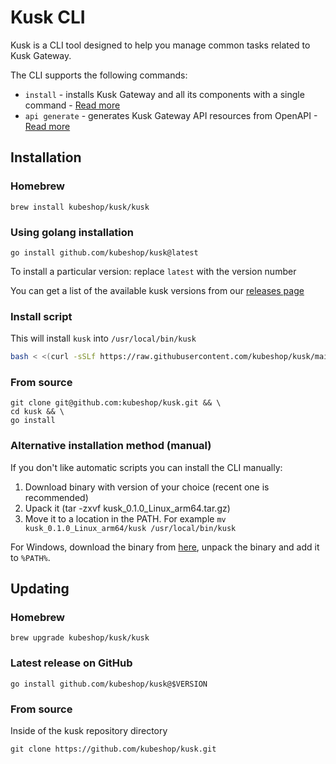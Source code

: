 # Kusk CLI

Kusk is a CLI tool designed to help you manage common tasks related to Kusk Gateway.

The CLI supports the following commands:

- `install` - installs Kusk Gateway and all its components with a single command - [Read more](install-cmd.md)   
- `api generate` - generates Kusk Gateway API resources from OpenAPI - [Read more](generate-cmd.md)

## Installation

### Homebrew

```
brew install kubeshop/kusk/kusk
```

### Using golang installation

```
go install github.com/kubeshop/kusk@latest
```

To install a particular version: replace `latest` with the version number

You can get a list of the available kusk versions from our [releases page](https://github.com/kubeshop/kusk/releases)

### Install script
This will install `kusk` into `/usr/local/bin/kusk`

```sh
bash < <(curl -sSLf https://raw.githubusercontent.com/kubeshop/kusk/main/scripts/install.sh)
```

### From source
```
git clone git@github.com:kubeshop/kusk.git && \
cd kusk && \
go install
```

### Alternative installation method (manual)

If you don't like automatic scripts you can install the CLI manually:

1. Download binary with version of your choice (recent one is recommended)
2. Upack it (tar -zxvf kusk_0.1.0_Linux_arm64.tar.gz)
3. Move it to a location in the PATH. For example `mv kusk_0.1.0_Linux_arm64/kusk /usr/local/bin/kusk`

For Windows, download the binary from [here](https://github.com/kubeshop/kusk/releases), unpack the binary and add it to `%PATH%`. 

## Updating
### Homebrew

```
brew upgrade kubeshop/kusk/kusk
```

### Latest release on GitHub

```
go install github.com/kubeshop/kusk@$VERSION
```

### From source

Inside of the kusk repository directory

```
git clone https://github.com/kubeshop/kusk.git
```
